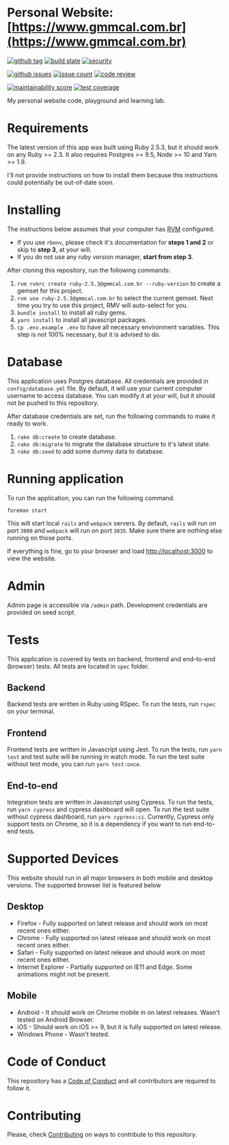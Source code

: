 Personal Website: [https://www.gmmcal.com.br](https://www.gmmcal.com.br)
=============

[![github tag](https://img.shields.io/github/tag/gmmcal/gmmcal.com.br.svg)](https://github.com/gmmcal/gmmcal.com.br)
[![build state](https://travis-ci.org/gmmcal/gmmcal.com.br.svg?branch=master)](https://travis-ci.org/gmmcal/gmmcal.com.br)
[![security](https://hakiri.io/github/gmmcal/gmmcal.com.br/master.svg)](https://hakiri.io/github/gmmcal/gmmcal.com.br/master)

[![github issues](https://img.shields.io/github/issues/gmmcal/gmmcal.com.br.svg)](https://github.com/gmmcal/gmmcal.com.br/issues)
[![issue count](https://codeclimate.com/github/gmmcal/gmmcal.com.br/badges/issue_count.svg)](https://codeclimate.com/github/gmmcal/gmmcal.com.br)
[![code review](https://ebertapp.io/github/gmmcal/gmmcal.com.br.svg)](https://ebertapp.io/github/gmmcal/gmmcal.com.br)

[![maintainability score](https://codeclimate.com/github/gmmcal/gmmcal.com.br/badges/gpa.svg)](https://codeclimate.com/github/gmmcal/gmmcal.com.br)
[![test coverage](https://api.codeclimate.com/v1/badges/b5a87ae608a9e3957042/test_coverage)](https://codeclimate.com/github/gmmcal/gmmcal.com.br/test_coverage)

My personal website code, playground and learning lab.

# Requirements

The latest version of this app was built using Ruby 2.5.3, but it should work on any Ruby >= 2.3. It also requires Postgres >= 9.5, Node >= 10 and Yarn >= 1.9.

I'll not provide instructions on how to install them because this instructions could potentially be out-of-date soon.

# Installing

The instructions below assumes that your computer has [RVM](https://rvm.io) configured.

* If you use `rbenv`, please check it's documentation for **steps 1 and 2** or skip to **step 3**, at your will.
* If you do not use any ruby version manager, **start from step 3**.

After cloning this repository, run the following commands:

1. `rvm rvmrc create ruby-2.5.3@gmmcal.com.br --ruby-version` to create a gemset for this project.
1. `rvm use ruby-2.5.3@gmmcal.com.br` to select the current gemset. Next time you try to use this project, RMV will auto-select for you.
1. `bundle install` to install all ruby gems.
1. `yarn install` to install all javascript packages.
1. `cp .env.example .env` to have all necessary environment variables. This step is not 100% necessary, but it is advised to do.

# Database

This application uses Postgres database. All credentials are provided in `config/database.yml` file. By default, it will use your current computer username to access database. You can modify it at your will, but it should not be pushed to this repository.

After database credentials are set, run the following commands to make it ready to work.

1. `rake db:create` to create database.
1. `rake db:migrate` to migrate the database structure to it's latest state.
1. `rake db:seed` to add some dummy data to database.

# Running application

To run the application, you can run the following command.

```
foreman start
```

This will start local `rails` and `webpack` servers. By default, `rails` will run on port `3000` and `webpack` will run on port `3035`. Make sure there are nothing else running on those ports.

If everything is fine, go to your browser and load [http://localhost:3000](http://localhost:3000) to view the website.

# Admin

Admin page is accessible via `/admin` path. Development credentials are provided on seed script.

# Tests

This application is covered by tests on backend, frontend and end-to-end (browser) tests. All tests are located in `spec` folder.

## Backend

Backend tests are written in Ruby using RSpec. To run the tests, run `rspec` on your terminal.

## Frontend

Frontend tests are written in Javascript using Jest. To run the tests, run `yarn test` and test suite will be running in watch mode. To run the test suite without test mode, you can run `yarn test:once`.

## End-to-end

Integration tests are written in Javascript using Cypress. To run the tests, run `yarn cypress` and cypress dashboard will open. To run the test suite without cypress dashboard, run `yarn cypress:ci`. Currently, Cypress only support tests on Chrome, so it is a dependency if you want to run end-to-end tests.

# Supported Devices

This website should run in all major browsers in both mobile and desktop versions. The supported browser list is featured below

## Desktop

* Firefox - Fully supported on latest release and should work on most recent ones either.
* Chrome - Fully supported on latest release and should work on most recent ones either.
* Safari - Fully supported on latest release and should work on most recent ones either.
* Internet Explorer - Partially supported on IE11 and Edge. Some animations might not be present.

## Mobile

* Android - It should work on Chrome mobile in on latest releases. Wasn't tested on Android Browser.
* iOS - Should work on iOS >= 9, but it is fully supported on latest release.
* Windows Phone - Wasn't tested.

# Code of Conduct

This repository has a [Code of Conduct](CODE_OF_CONDUCT.md) and all contributors are required to follow it.

# Contributing

Please, check [Contributing](.github/CONTRIBUTING.md) on ways to contribute to this repository.
